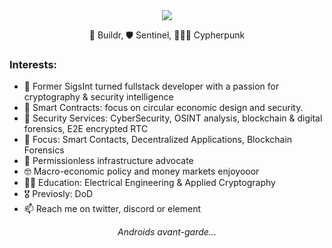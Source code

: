 <div align="center">
<img align="center" src="https://c.tenor.com/6ICMUU3ShiMAAAAC/android-17.gif"  />
  </div>
<p align="center" class="head" >👷 Buildr, 🛡️ Sentinel, 🧑🏻‍🔬 Cypherpunk </p>
 

### Interests:
- 💞️ Former SigsInt turned fullstack developer with a passion for cryptography & security intelligence 
- 🌱 Smart Contracts: focus on circular economic design and security.
- 🔐 Security Services: CyberSecurity, OSINT analysis, blockchain & digital forensics, E2E encrypted RTC
- 🧰 Focus: Smart Contacts, Decentralized Applications, Blockchain Forensics
- 🔁 Permissionless infrastructure advocate
- 🤓 Macro-economic policy and money markets enjoyooor
- 🧑‍🎓 Education: Electrical Engineering & Applied Cryptography
- 🎖️ Previosly: DoD 
- 📫 Reach me on twitter, discord or element

*<p align="center" class="head" > Androids avant-garde...</p>*






